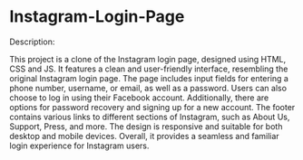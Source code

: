 # Instagram-Login-Page

Description:

This project is a clone of the Instagram login page, designed using HTML, CSS and JS.
It features a clean and user-friendly interface, resembling the original Instagram login
page. The page includes input fields for entering a phone number, username, or email,
as well as a password. Users can also choose to log in using their Facebook account.
Additionally, there are options for password recovery and signing up for a new account.
The footer contains various links to different sections of Instagram, such as About Us,
Support, Press, and more. The design is responsive and suitable for both desktop and
mobile devices. Overall, it provides a seamless and familiar login experience for
Instagram users.

